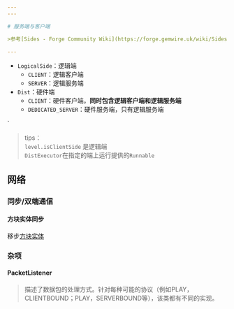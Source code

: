 ```yaml
---
---

# 服务端与客户端

>参考[Sides - Forge Community Wiki](https://forge.gemwire.uk/wiki/Sides/1.18)

---
```


+ `LogicalSide`：逻辑端
  + `CLIENT`：逻辑客户端
  + `SERVER`：逻辑服务端
+ `Dist`：硬件端
  + `CLIENT`：硬件客户端，**同时包含逻辑客户端和逻辑服务端**
  + `DEDICATED_SERVER`：硬件服务端，只有逻辑服务端

`
>tips：\
>`level.isClientSide` 是逻辑端\
>`DistExecutor`在指定的端上运行提供的`Runnable`

## 网络

### 同步/双端通信

#### 方块实体同步

移步[方块实体](./1.方块#数据同步)

### 杂项

#### PacketListener

>描述了数据包的处理方式。针对每种可能的协议（例如PLAY，CLIENTBOUND；PLAY，SERVERBOUND等），该类都有不同的实现。
